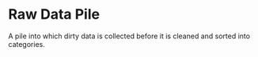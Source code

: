 # Raw Data Pile

A pile into which dirty data is collected before it is cleaned and sorted into categories.
